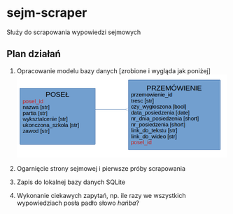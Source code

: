 # sejm-scraper
Służy do scrapowania wypowiedzi sejmowych

## Plan działań
1. Opracowanie modelu bazy danych [zrobione i wygląda jak poniżej]
![Tabelka POSEŁ jest połączna z tabelką PRZEMÓWIENIE relacją jeden do wielu](media/model_bd.png)

2. Ogarnięcie strony sejmowej i pierwsze próby scrapowania
3. Zapis do lokalnej bazy danych SQLite
4. Wykonanie ciekawych zapytań, np. ile razy we wszystkich wypowiedziach posła padło słowo _hańba_?
